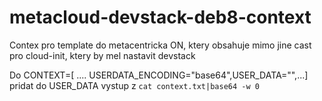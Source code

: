 # metacloud-devstack-deb8-context
Contex pro template do metacentricka ON, ktery obsahuje mimo jine cast pro cloud-init, ktery by mel nastavit devstack


Do CONTEXT=[ .... USERDATA_ENCODING="base64",USER_DATA="",...] pridat do USER_DATA vystup z  `cat context.txt|base64 -w 0`
